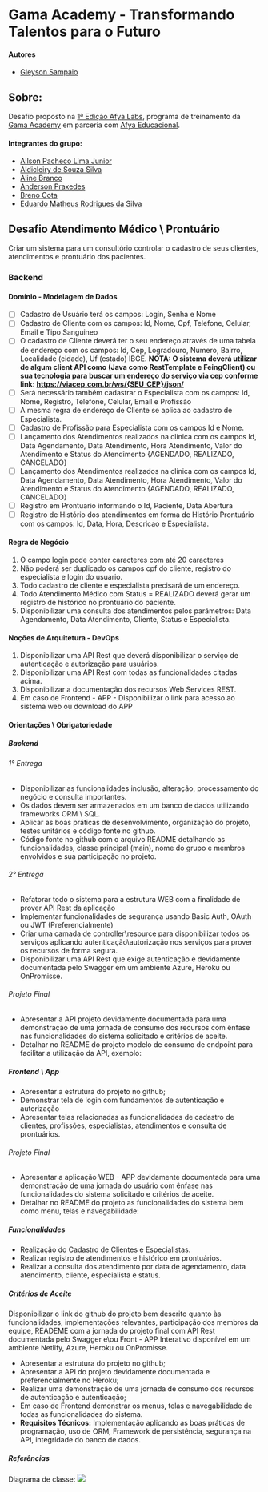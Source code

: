 # Gama Academy - Transformando Talentos para o Futuro
#### Autores

- [Gleyson Sampaio](https://github.com/gleyson-gama)

## Sobre:

  Desafio proposto na [1ª Edição Afya Labs](https://afya.gama.academy), programa de treinamento da [Gama Academy](https://www.gama.academy/) em parceria com [Afya Educacional](https://afya.com.br/).

#### Integrantes do grupo:

- [Ailson Pacheco Lima Junior](https://github.com/ailsonjr)
- [Aldicleiry de Souza Silva](https://github.com/AldySouza)
- [Aline Branco](https://github.com/alinebw)
- [Anderson Praxedes](https://github.com/andersonprax)
- [Breno Cota](https://github.com/brenogcota)
- [Eduardo Matheus Rodrigues da Silva](https://github.com/EduardoRS78)

## Desafio Atendimento Médico \ Prontuário
Criar um sistema para um consultório controlar o cadastro de seus clientes, atendimentos e prontuário dos pacientes.

### Backend
#### Domínio - Modelagem de Dados
- [ ] Cadastro de Usuário terá os campos: Login, Senha e Nome
- [ ] Cadastro de Cliente com os campos: Id, Nome, Cpf, Telefone, Celular, Email e Tipo Sanguineo
- [ ] O cadastro de Cliente deverá ter o seu endereço através de uma tabela de endereço com os campos: Id, Cep, Logradouro, Numero, Bairro, Localidade (cidade), Uf (estado) IBGE.
**NOTA: O sistema deverá utilizar de algum client API como (Java como RestTemplate e FeingClient) ou sua tecnologia para buscar um endereço do serviço via cep conforme link: https://viacep.com.br/ws/{SEU_CEP}/json/** 
- [ ] Será necessário também cadastrar o Especialista com os campos: Id, Nome, Registro, Telefone, Celular, Email e Profissão
- [ ] A mesma regra de endereço de Cliente se aplica ao cadastro de Especialista.
- [ ] Cadastro de Profissão para Especialista com os campos Id e Nome.
- [ ] Lançamento dos Atendimentos realizados na clínica com os campos Id, Data Agendamento, Data Atendimento, Hora Atendimento, Valor do Atendimento e Status do Atendimento {AGENDADO, REALIZADO, CANCELADO}
- [ ] Lançamento dos Atendimentos realizados na clínica com os campos Id, Data Agendamento, Data Atendimento, Hora Atendimento, Valor do Atendimento e Status do Atendimento {AGENDADO, REALIZADO, CANCELADO}
- [ ] Registro em Prontuario informando o Id, Paciente, Data Abertura
- [ ] Registro de Histório dos atendimentos em forma de Histório Prontuário com os campos: Id, Data, Hora, Descricao e Especialista.
#### Regra de Negócio
1. O campo login pode conter caracteres com até 20 caracteres
1. Não poderá ser duplicado os campos cpf do cliente, registro do especialista e login do usuario.
1. Todo cadastro de cliente e especialista precisará de um endereço.
1. Todo Atendimento Médico com Status = REALIZADO deverá gerar um registro de histórico no prontuário do paciente.
1. Disponibilizar uma consulta dos atendimentos pelos parâmetros: Data Agendamento, Data Atendimento, Cliente, Status e Especialista. 
#### Noções de Arquitetura - DevOps
1. Disponibilizar uma API Rest que deverá disponibilizar o serviço de autenticação e autorização para usuários.
1. Disponibilizar uma API Rest com todas as funcionalidades citadas acima.
1. Disponibilizar a documentação dos recursos Web Services REST.
1. Em caso de Frontend - APP - Disponibilizar o link para acesso ao sistema web ou download do APP
#### Orientações \ Obrigatoriedade
##### Backend
###### 1° Entrega
- Disponibilizar as funcionalidades inclusão, alteração, processamento do negócio e consulta importantes.
- Os dados devem ser armazenados em um banco de dados utilizando frameworks ORM \ SQL.
- Aplicar as boas práticas de desenvolvimento, organização do projeto, testes unitários e código fonte no github.
- Código fonte no github com o arquivo README detalhando as funcionalidades, classe principal (main), nome do grupo e membros envolvidos e sua participação no projeto.
###### 2° Entrega
- Refatorar todo o sistema para a estrutura WEB com a finalidade de prover API Rest da aplicação
- Implementar funcionalidades de segurança usando Basic Auth, OAuth ou JWT (Preferencialmente)
- Criar uma camada de controller\resource para disponibilizar todos os serviços aplicando autenticação\autorização nos serviços para prover os recursos de forma segura. 
- Disponibilizar uma API Rest que exige autenticação e devidamente documentada pelo Swagger em um ambiente Azure, Heroku ou OnPromisse.
###### Projeto Final
- Apresentar a API projeto  devidamente documentada para uma demonstração de uma jornada de consumo dos recursos com ênfase nas funcionalidades do sistema solicitado e critérios de aceite.
- Detalhar no README do projeto modelo de consumo de endpoint para facilitar a utilização da API, exemplo:
##### Frontend \ App
- Apresentar a estrutura do projeto no github;
- Demonstrar tela de login com fundamentos de autenticação e autorização
- Apresentar telas relacionadas as funcionalidades de cadastro de clientes, profissões, especialistas, atendimentos e consulta de prontuários.
###### Projeto Final
- Apresentar a aplicação WEB - APP devidamente documentada para uma demonstração de uma jornada do usuário com ênfase nas funcionalidades do sistema solicitado e critérios de aceite.
- Detalhar no README do projeto as funcionalidades do sistema bem como menu, telas e navegabilidade:
##### Funcionalidades
- Realização do Cadastro de Clientes e Especialistas.
- Realizar registro de atendimentos e histórico em prontuários.
- Realizar a consulta dos atendimento por data de agendamento, data atendimento, cliente, especialista e status.
##### Critérios de Aceite
Disponibilizar o link do github do projeto bem descrito quanto às funcionalidades, implementações relevantes, participação dos membros da equipe, READEME com a jornada do projeto final com API Rest documentada pelo Swagger e\ou Front - APP Interativo disponível em um ambiente Netlify, Azure, Heroku ou OnPromisse.
- Apresentar a estrutura do projeto no github;
- Apresentar a API do projeto devidamente documentada e preferencialmente no Heroku;
- Realizar uma demonstração de uma jornada de consumo dos recursos de autenticação e autenticação;
- Em caso de Frontend demonstrar os menus, telas e navegabilidade de todas as funcionalidades do sistema.
- **Requisitos Técnicos:** Implementação aplicando as boas práticas de programação, uso de ORM, Framework de persistência, segurança na API, integridade do banco de dados. 
##### Referências
Diagrama de classe: 
![](https://github.com/educacao-gama/desafios-gama/blob/main/atendimento%20medico/atendimento-medico.PNG)